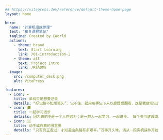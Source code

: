 ```yaml
---
## https://vitepress.dev/reference/default-theme-home-page
layout: home

hero:
  name: "计算机组成原理"
  text: "相关课程笔记"
  tagline: Created by CWorld
  actions:
    - theme: brand
      text: Start Learning
      link: /01-introduction-1
    - theme: alt
      text: Project Intro
      link: /README
  image:
    src: /computer_desk.png
    alt: VitePress

features:
  - icon: ✒️
    title: 单纯只是想要记录
    details: “好记性不如烂笔头”，记不住，就用用手记下来以后慢慢翻看，这是我做笔记的初衷。 不过现在分享出来，又何尝不是一种物尽其用呢？
  - icon: 🎓
    title: 一起学习进步
    details: 因为真的不是一个人在努力；是一群人一起学习，一起进步。 每个参与建设或查阅网站的人，都在认真学习。
  - icon: 👨‍💻
    title: 动手或许真的很重要
    details: “只有真正走过，才知道这条路有多艰辛。”万事开头难，请从一段实机操作开始！
---
```


<style>
:root {
  --vp-home-hero-name-color: transparent;
  --vp-home-hero-name-background: -webkit-linear-gradient(120deg, #5760ad 30%, #a8b1ff);

  --vp-home-hero-image-background-image: linear-gradient(-45deg, #5760ad8a 50%, #a8b1ff7d 50%);
  --vp-home-hero-image-filter: blur(44px);
}

@media (min-width: 640px) {
  :root {
    --vp-home-hero-image-filter: blur(56px);
  }
}

@media (min-width: 960px) {
  :root {
    --vp-home-hero-image-filter: blur(68px);
  }
}
</style>
